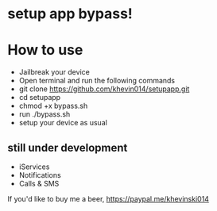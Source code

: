 # setup app bypass!

# How to use

- Jailbreak your device
- Open terminal and run the following commands
- git clone https://github.com/khevin014/setupapp.git
- cd setupapp
- chmod +x bypass.sh
- run ./bypass.sh
- setup your device as usual

## still under development
- iServices
- Notifications
- Calls & SMS

If you'd like to buy me a beer, https://paypal.me/khevinski014
